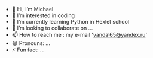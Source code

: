 - 👋 Hi, I’m Michael
- 👀 I’m interested in coding
- 🌱 I’m currently learning Python in Hexlet school
- 💞️ I’m looking to collaborate on ...
- 📫 How to reach me : my e-mail 'vandal65@yandex.ru'
- 😄 Pronouns: ...
- ⚡ Fun fact: ...

<!---
MichaelPro965/MichaelPro965 is a ✨ special ✨ repository because its `README.md` (this file) appears on your GitHub profile.
You can click the Preview link to take a look at your changes.
--->
